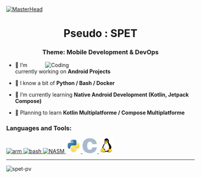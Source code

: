 [![MasterHead](https://external-content.duckduckgo.com/iu/?u=https%3A%2F%2Fhackernoon.com%2Fimages%2Ff2px36fy.gif&f=1&nofb=1&ipt=473468a15ca4c00f7982c681cb29c4d6df119cf444e67d533b4dc3d7e31f82f5&ipo=images)](https://github.com/SPET-PV)
<h1 align="center">Pseudo : SPET</h1>
<h3 align="center">Theme: Mobile Development & DevOps</h3>
<img align="right" alt="Coding" width="400" src="https://external-content.duckduckgo.com/iu/?u=https%3A%2F%2Fi.pinimg.com%2Foriginals%2Fce%2Fd2%2Fd0%2Fced2d0cc1832708a6a1ee95df0e285a1.gif&f=1&nofb=1&ipt=615ca5b35719f1d35ed5dcc5bc347e00dc8ae56da0e8fa8b7f2d22ba5851c7da">


- 🔭 I’m currently working on **Android Projects**

- 💬 I know a bit of **Python / Bash / Docker**

- 🌱 I’m currently learning **Native Android Development (Kotlin, Jetpack Compose)**

- 📖 Planning to learn **Kotlin Multiplatforme / Compose Multiplatforme**


<h3 align="left">Languages and Tools:</h3>
<p align="left"> <a href="https://developer.arm.com/" target="_blank" rel="noreferrer"> <img src="https://upload.wikimedia.org/wikipedia/commons/6/60/ARM_logo.svg" alt="arm" width="40" height="40"/> </a> <a href="https://www.gnu.org/software/bash/" target="_blank" rel="noreferrer"> <img src="https://raw.githubusercontent.com/odb/official-bash-logo/master/assets/Logos/Icons/SVG/512x512.svg" alt="bash" width="40" height="40"/> </a> <a href="https://nasm.us/" target="_blank" rel="noreferrer"> <img src="https://raw.githubusercontent.com/gilbarbara/logos/main/logos/nasm.svg" alt="NASM" width="40" height="40"/> </a> <a href="https://www.python.org" target="_blank" rel="noreferrer"> <img src="https://raw.githubusercontent.com/devicons/devicon/master/icons/python/python-original.svg" alt="python" width="40" height="40"/> </a> <a href="https://www.gnu.org/software/gnu-c-manual/gnu-c-manual.html" target="_blank" rel="noreferrer"> <img src="https://raw.githubusercontent.com/devicons/devicon/master/icons/c/c-original.svg" alt="C" width="40" height="40"/> </a> <a href="https://www.linux.org/" target="_blank" rel="noreferrer"> <img src="https://raw.githubusercontent.com/devicons/devicon/master/icons/linux/linux-original.svg" alt="linux" width="40" height="40"/> </a> </p>


---


<p><img align="center" src="https://github-readme-stats.vercel.app/api/top-langs?username=spet-pv&show_icons=true&theme=tokyonight&locale=en&layout=compact" alt="spet-pv" /></p>
